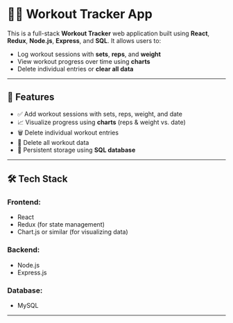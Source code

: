 # 🏋️‍♂️ Workout Tracker App

This is a full-stack **Workout Tracker** web application built using **React**, **Redux**, **Node.js**, **Express**, and **SQL**. It allows users to:

- Log workout sessions with **sets**, **reps**, and **weight**
- View workout progress over time using **charts**
- Delete individual entries or **clear all data**

---

## 🚀 Features

- ✅ Add workout sessions with sets, reps, weight, and date
- 📈 Visualize progress using **charts** (reps & weight vs. date)
- 🗑️ Delete individual workout entries
- 🔄 Delete all workout data
- 💾 Persistent storage using **SQL database**

---

## 🛠️ Tech Stack

### Frontend:
- React
- Redux (for state management)
- Chart.js or similar (for visualizing data)

### Backend:
- Node.js
- Express.js

### Database:
- MySQL

---
